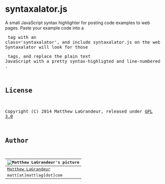 # syntaxalator.js
A small JavaScript syntax highlighter for posting code examples to web pages.  Paste your example code into a <pre> tag with an class='syntaxalator', and include syntaxalator.js on the web page.  Syntaxalator will look for those <pre> tags, and replace the plain text JavaScript with a pretty syntax-highligted and line-numbered <div>.

## License
Copyright (C) 2014 Matthew LaGrandeur, released under [GPL 3.0](https://www.gnu.org/licenses/gpl-3.0-standalone.html)

## Author
| ![Matthew LaGrandeur's picture](https://1.gravatar.com/avatar/f6f7b963adc54db7e713d7bd5f4903ec?s=70) |
|---|
| [Matthew LaGrandeur](http://mattlag.com/) |
| matt[at]mattlag[dot]com |



